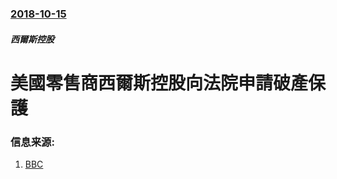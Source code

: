 ### [2018-10-15](/zh/news/2018/10/15/index.md)

##### 西爾斯控股
# 美國零售商西爾斯控股向法院申請破產保護 




### 信息来源:

1. [BBC](https://www.bbc.co.uk/news/business-45859722)
